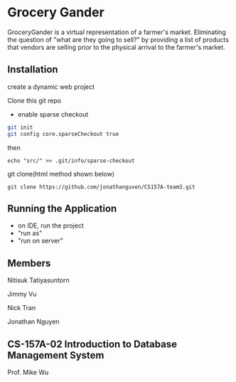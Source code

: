 # Grocery Gander

GroceryGander is a virtual representation of a farmer's market. Eliminating the question of "what are they going to sell?" by providing a list of products that vendors are selling prior to the physical arrival to the farmer's market.

## Installation

create a dynamic web project

Clone this git repo
- enable sparse checkout

```bash
git init
git config core.sparseCheckout true
```
then
```
echo "src/" >> .git/info/sparse-checkout
```
git clone(html method shown below)
```
git clone https://github.com/jonathanguven/CS157A-team3.git
```
 
## Running the Application

- on IDE, run the project 
- "run as"
- "run on server"

## Members

Nitisuk Tatiyasuntorn

Jimmy Vu

Nick Tran

Jonathan Nguyen
## CS-157A-02 Introduction to Database Management System

Prof. Mike Wu
